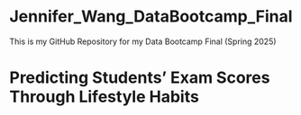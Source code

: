 # Jennifer_Wang_DataBootcamp_Final
This is my GitHub Repository for my Data Bootcamp Final (Spring 2025)
# Predicting Students’ Exam Scores Through Lifestyle Habits
